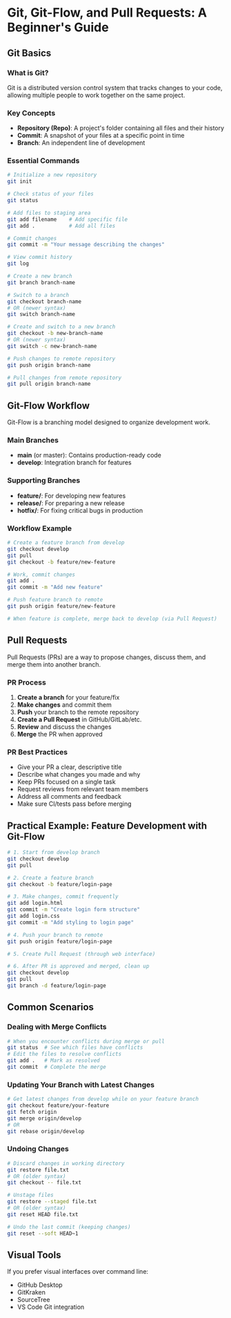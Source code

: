 # Git, Git-Flow, and Pull Requests: A Beginner's Guide

## Git Basics

### What is Git?
Git is a distributed version control system that tracks changes to your code, allowing multiple people to work together on the same project.

### Key Concepts
- **Repository (Repo)**: A project's folder containing all files and their history
- **Commit**: A snapshot of your files at a specific point in time
- **Branch**: An independent line of development

### Essential Commands

```bash
# Initialize a new repository
git init

# Check status of your files
git status

# Add files to staging area
git add filename    # Add specific file
git add .           # Add all files

# Commit changes
git commit -m "Your message describing the changes"

# View commit history
git log

# Create a new branch
git branch branch-name

# Switch to a branch
git checkout branch-name
# OR (newer syntax)
git switch branch-name

# Create and switch to a new branch
git checkout -b new-branch-name
# OR (newer syntax)
git switch -c new-branch-name

# Push changes to remote repository
git push origin branch-name

# Pull changes from remote repository
git pull origin branch-name
```

## Git-Flow Workflow

Git-Flow is a branching model designed to organize development work.

### Main Branches
- **main** (or master): Contains production-ready code
- **develop**: Integration branch for features

### Supporting Branches
- **feature/**: For developing new features
- **release/**: For preparing a new release
- **hotfix/**: For fixing critical bugs in production

### Workflow Example

```bash
# Create a feature branch from develop
git checkout develop
git pull
git checkout -b feature/new-feature

# Work, commit changes
git add .
git commit -m "Add new feature"

# Push feature branch to remote
git push origin feature/new-feature

# When feature is complete, merge back to develop (via Pull Request)
```

## Pull Requests

Pull Requests (PRs) are a way to propose changes, discuss them, and merge them into another branch.

### PR Process

1. **Create a branch** for your feature/fix
2. **Make changes** and commit them
3. **Push** your branch to the remote repository
4. **Create a Pull Request** in GitHub/GitLab/etc.
5. **Review** and discuss the changes
6. **Merge** the PR when approved

### PR Best Practices

- Give your PR a clear, descriptive title
- Describe what changes you made and why
- Keep PRs focused on a single task
- Request reviews from relevant team members
- Address all comments and feedback
- Make sure CI/tests pass before merging

## Practical Example: Feature Development with Git-Flow

```bash
# 1. Start from develop branch
git checkout develop
git pull

# 2. Create a feature branch
git checkout -b feature/login-page

# 3. Make changes, commit frequently
git add login.html
git commit -m "Create login form structure"
git add login.css
git commit -m "Add styling to login page"

# 4. Push your branch to remote
git push origin feature/login-page

# 5. Create Pull Request (through web interface)

# 6. After PR is approved and merged, clean up
git checkout develop
git pull
git branch -d feature/login-page
```

## Common Scenarios

### Dealing with Merge Conflicts

```bash
# When you encounter conflicts during merge or pull
git status  # See which files have conflicts
# Edit the files to resolve conflicts
git add .   # Mark as resolved
git commit  # Complete the merge
```

### Updating Your Branch with Latest Changes

```bash
# Get latest changes from develop while on your feature branch
git checkout feature/your-feature
git fetch origin
git merge origin/develop
# OR
git rebase origin/develop
```

### Undoing Changes

```bash
# Discard changes in working directory
git restore file.txt
# OR (older syntax)
git checkout -- file.txt

# Unstage files
git restore --staged file.txt
# OR (older syntax)
git reset HEAD file.txt

# Undo the last commit (keeping changes)
git reset --soft HEAD~1
```

## Visual Tools

If you prefer visual interfaces over command line:
- GitHub Desktop
- GitKraken
- SourceTree
- VS Code Git integration
